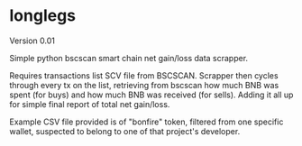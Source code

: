 # longlegs
Version 0.01

Simple python bscscan smart chain net gain/loss data scrapper.

Requires transactions list SCV file from BSCSCAN. Scrapper then cycles through every tx on the list, retrieving from bscscan how much BNB was spent (for buys) and how much BNB was received (for sells). Adding it all up for simple final report of total net gain/loss.

Example CSV file provided is of "bonfire" token, filtered from one specific wallet, suspected to belong to one of that project's developer.
